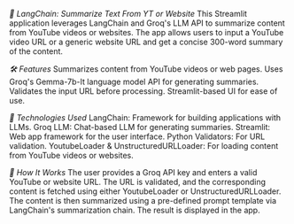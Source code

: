 *🦜 LangChain: Summarize Text From YT or Website*
This Streamlit application leverages LangChain and Groq's LLM API to summarize content from YouTube videos or websites. The app allows users to input a YouTube video URL or a generic website URL and get a concise 300-word summary of the content.

*🛠 Features*
Summarizes content from YouTube videos or web pages.
Uses Groq's Gemma-7b-It language model API for generating summaries.
Validates the input URL before processing.
Streamlit-based UI for ease of use.

*🧰 Technologies Used*
LangChain: Framework for building applications with LLMs.
Groq LLM: Chat-based LLM for generating summaries.
Streamlit: Web app framework for the user interface.
Python Validators: For URL validation.
YoutubeLoader & UnstructuredURLLoader: For loading content from YouTube videos or websites.

*📑 How It Works*
The user provides a Groq API key and enters a valid YouTube or website URL.
The URL is validated, and the corresponding content is fetched using either YoutubeLoader or UnstructuredURLLoader.
The content is then summarized using a pre-defined prompt template via LangChain's summarization chain.
The result is displayed in the app.